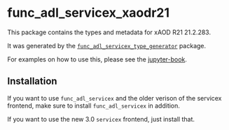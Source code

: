 # func_adl_servicex_xaodr21

This package contains the types and metadata for xAOD R21 21.2.283.

It was generated by the [`func_adl_servicex_type_generator`](https://github.com/gordonwatts/func_adl_servicex_type_generator) package.

For examples on how to use this, please see the [jupyter-book](https://gordonwatts.github.io/xaod_usage).

## Installation

If you want to use `func_adl_servicex` and the older verison of the servicex frontend, make sure to install `func_adl_servicex` in addition.

If you want to use the new 3.0 `servicex` frontend, just install that.

